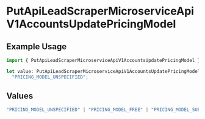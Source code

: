 # PutApiLeadScraperMicroserviceApiV1AccountsUpdatePricingModel

## Example Usage

```typescript
import { PutApiLeadScraperMicroserviceApiV1AccountsUpdatePricingModel } from "oppulence-backend-sdk/models/operations";

let value: PutApiLeadScraperMicroserviceApiV1AccountsUpdatePricingModel =
  "PRICING_MODEL_UNSPECIFIED";
```

## Values

```typescript
"PRICING_MODEL_UNSPECIFIED" | "PRICING_MODEL_FREE" | "PRICING_MODEL_SUBSCRIPTION" | "PRICING_MODEL_USAGE_BASED" | "PRICING_MODEL_ENTERPRISE"
```